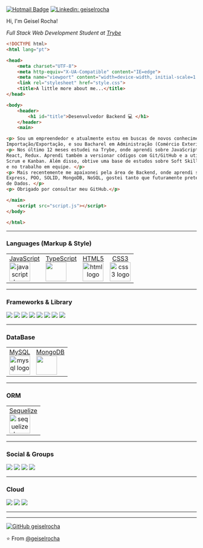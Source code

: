 [![Hotmail Badge](https://img.shields.io/badge/-Hotmail-0078D4?style=flat-square&logo=microsoft-outlook&logoColor=white&link=mailto:geiselrocha@hotmail.com)](mailto:geiselrocha@hotmail.com)
[![Linkedin: geiselrocha](https://img.shields.io/badge/-geiselrocha-blue?style=flat-square&logo=Linkedin&logoColor=white&link=https://www.linkedin.com/in/geisel-rocha-geiselrocha/)](https://www.linkedin.com/in/geisel-rocha-geiselrocha/)

Hi, I'm Geisel Rocha! 
<p><em>Full Stack Web Development Student at <a href="https://www.betrybe.com/">Trybe</a></em></p>

```html
<!DOCTYPE html>
<html lang="pt">

<head>
    <meta charset="UTF-8">
    <meta http-equiv="X-UA-Compatible" content="IE=edge">
    <meta name="viewport" content="width=device-width, initial-scale=1.0">
    <link rel="stylesheet" href="style.css">
    <title>A little more about me...</title>
</head>

<body>
    <header>
        <h1 id="title">Desenvolvedor Backend 💻 </h1>
    </header>
    <main>

<p> Sou um empreendedor e atualmente estou em buscas de novos conhecimentos, trabalhei 20 anos com 
Importação/Exportação, e sou Bacharel em Administração (Comércio Exterior) pela UFPR. </p>
<p> Nos último 12 meses estudei na Trybe, onde aprendi sobre JavaScript, Typescript, HTML, CSS, 
React, Redux. Aprendi também a versionar códigos com Git/GitHub e a utilizar metologias ágeis como
Scrum e Kanban. Além disso, obtive uma base de estudos sobre Soft Skills, com foco na Comunicação 
e no trabalho em equipe. </p>
<p> Mais recentemente me apaixonei pela área de Backend, onde aprendi sobre Docker, MySQL, Node.js, 
Express, POO, SOLID, MongoDB, NoSQL, gostei tanto que futuramente pretendo me tornar um Arquiteto 
de Dados. </p>
<p> Obrigado por consultar meu GitHub.</p>

</main>
    <script src="script.js"></script>
</body>

</html>
``` 
<hr />

### Languages (Markup & Style)
<div>
  <table>
    <tr>
      <td>
        <a href="https://www.javascript.com/" target="_blank" align="center">
        <div>JavaScript</div>
        <img src="https://cdn.jsdelivr.net/gh/devicons/devicon/icons/javascript/javascript-original.svg" height="50" width="55" alt="javascript logo"  />
        </a>
      </td>
      <td>
        <a href="https://www.typescriptlang.org/" target="_blank" align="center">
        <div>TypeScript</div>
        <img src="https://cdn.jsdelivr.net/gh/devicons/devicon/icons/typescript/typescript-original.svg" height="50" width="55" />
        </a>
      </td>
      <td>
        <a href="https://developer.mozilla.org/pt-BR/docs/Web/HTML" target="_blank" align="center">
        <div>HTML5</div>
        <img src="https://cdn.jsdelivr.net/gh/devicons/devicon/icons/html5/html5-original.svg" height="50" width="55" alt="html logo" />
        </a>
      </td>
      <td>
        <a href="https://developer.mozilla.org/pt-BR/docs/Web/CSS" target="_blank" align="center">
        <div>CSS3</div>
        <img src="https://cdn.jsdelivr.net/gh/devicons/devicon/icons/css3/css3-original.svg" height="50" width="55" alt="css3 logo"  />
        </a>
      </td>
    </tr>
  </table>
</div>

</div>
<hr />

### Frameworks & Library
<div>
  <img src="https://img.shields.io/badge/chai-A30701?style=for-the-badge&logo=chai&logoColor=white" />
  <img src="https://img.shields.io/badge/Docker-2CA5E0?style=for-the-badge&logo=docker&logoColor=white" />
  <img src="https://img.shields.io/badge/Express.js-000000?style=for-the-badge&logo=express&logoColor=white" />
  <img src="https://img.shields.io/badge/Insomnia-5849be?style=for-the-badge&logo=Insomnia&logoColor=white" />
  <img src="https://img.shields.io/badge/JWT-000000?style=for-the-badge&logo=JSON%20web%20tokens&logoColor=white" />
  <img src="https://img.shields.io/badge/Node.js-43853D?style=for-the-badge&logo=node.js&logoColor=white" />
  <img src="https://img.shields.io/badge/React-20232A?style=for-the-badge&logo=react&logoColor=61DAFB" />
  <img src="https://img.shields.io/badge/Redux-593D88?style=for-the-badge&logo=redux&logoColor=white" />
</div>
<hr />

### DataBase
<div>
  <table>
  <tr>
  <td>
    <a href="https://www.mysql.com/" target="_blank" align="center">
      <div>MySQL</div>
      <img src="https://cdn.jsdelivr.net/gh/devicons/devicon/icons/mysql/mysql-original.svg" height="50" width="55" alt="mysql logo"  />
    </a>
  </td>
   <td>
    <a href="https://www.mongodb.com/" target="_blank" align="center">
      <div>MongoDB</div>
      <img src="https://cdn.jsdelivr.net/gh/devicons/devicon/icons/mongodb/mongodb-original.svg" height="50" width="55"/>
    </a>
  </td>
  </tr>
  </table>
</div>
<hr />

### ORM
<div>
  <table>
    <tr>
      <td>
        <a href="https://sequelize.org/" target="_blank" align="center">
        <div>Sequelize</div>
        <img src="https://sequelize.org/img/logo.svg" height="50" width="55" alt="sequelize logo"  />
        </a>
      </td>
    </tr>
  </table>
 </div>
<hr />

### Social & Groups
<div>
  <img src="https://img.shields.io/badge/GIT-E44C30?style=for-the-badge&logo=git&logoColor=white" />
  <img src="https://img.shields.io/badge/Google%20Meet-00897B?style=for-the-badge&logo=google-meet&logoColor=white" />
  <img src="https://img.shields.io/badge/Slack-4A154B?style=for-the-badge&logo=slack&logoColor=white" />
  <img src="https://img.shields.io/badge/Zoom-2D8CFF?style=for-the-badge&logo=zoom&logoColor=white" />
</div>
<hr />

### Cloud
<div>
  <img src="https://img.shields.io/badge/Heroku-430098?style=for-the-badge&logo=heroku&logoColor=white" />
  <img src="https://img.shields.io/badge/Railway-131415?style=for-the-badge&logo=railway&logoColor=white" />
  <img src="https://img.shields.io/badge/Vercel-000000?style=for-the-badge&logo=vercel&logoColor=white" />
</div>
<hr />


---
[![GitHub geiselrocha](https://img.shields.io/github/followers/geiselrocha?label=follow&style=social)](https://github.com/geiselrocha)

⭐️ From [@geiselrocha](https://github.com/geiselrocha)
